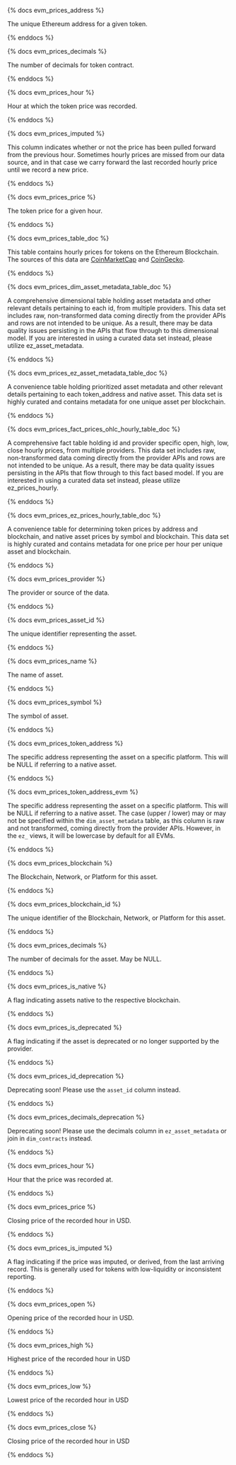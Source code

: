 {% docs evm_prices_address %}

The unique Ethereum address for a given token.  

{% enddocs %}

{% docs evm_prices_decimals %}

The number of decimals for token contract. 

{% enddocs %}

{% docs evm_prices_hour %}

  Hour at which the token price was recorded. 

{% enddocs %}

{% docs evm_prices_imputed %}

This column indicates whether or not the price has been pulled forward from the previous hour. Sometimes hourly prices are missed from our data source, and in that case we carry forward the last recorded hourly price until we record a new price. 

{% enddocs %}

{% docs evm_prices_price %}

The token price for a given hour.

{% enddocs %}

{% docs evm_prices_table_doc %}

This table contains hourly prices for tokens on the Ethereum Blockchain. 
The sources of this data are [CoinMarketCap](https://coinmarketcap.com/) and [CoinGecko](https://www.coingecko.com/).

{% enddocs %}

{% docs evm_prices_dim_asset_metadata_table_doc %}

A comprehensive dimensional table holding asset metadata and other relevant details pertaining to each id, from multiple providers. This data set includes raw, non-transformed data coming directly from the provider APIs and rows are not intended to be unique. As a result, there may be data quality issues persisting in the APIs that flow through to this dimensional model. If you are interested in using a curated data set instead, please utilize ez_asset_metadata.

{% enddocs %}

{% docs evm_prices_ez_asset_metadata_table_doc %}

A convenience table holding prioritized asset metadata and other relevant details pertaining to each token_address and native asset. This data set is highly curated and contains metadata for one unique asset per blockchain.

{% enddocs %}

{% docs evm_prices_fact_prices_ohlc_hourly_table_doc %}

A comprehensive fact table holding id and provider specific open, high, low, close hourly prices, from multiple providers. This data set includes raw, non-transformed data coming directly from the provider APIs and rows are not intended to be unique. As a result, there may be data quality issues persisting in the APIs that flow through to this fact based model. If you are interested in using a curated data set instead, please utilize ez_prices_hourly.

{% enddocs %}

{% docs evm_prices_ez_prices_hourly_table_doc %}

A convenience table for determining token prices by address and blockchain, and native asset prices by symbol and blockchain. This data set is highly curated and contains metadata for one price per hour per unique asset and blockchain.

{% enddocs %}

{% docs evm_prices_provider %}

The provider or source of the data.

{% enddocs %}

{% docs evm_prices_asset_id %}

The unique identifier representing the asset.

{% enddocs %}

{% docs evm_prices_name %}

The name of asset.

{% enddocs %}

{% docs evm_prices_symbol %}

The symbol of asset.

{% enddocs %}

{% docs evm_prices_token_address %}

The specific address representing the asset on a specific platform. This will be NULL if referring to a native asset.

{% enddocs %}

{% docs evm_prices_token_address_evm %}

The specific address representing the asset on a specific platform. This will be NULL if referring to a native asset. The case (upper / lower) may or may not be specified within the `dim_asset_metadata` table, as this column is raw and not transformed, coming directly from the provider APIs. However, in the `ez_` views, it will be lowercase by default for all EVMs.

{% enddocs %}

{% docs evm_prices_blockchain %}

The Blockchain, Network, or Platform for this asset.

{% enddocs %}

{% docs evm_prices_blockchain_id %}

The unique identifier of the Blockchain, Network, or Platform for this asset.

{% enddocs %}

{% docs evm_prices_decimals %}

The number of decimals for the asset. May be NULL.

{% enddocs %}

{% docs evm_prices_is_native %}

A flag indicating assets native to the respective blockchain.

{% enddocs %}

{% docs evm_prices_is_deprecated %}

A flag indicating if the asset is deprecated or no longer supported by the provider.

{% enddocs %}

{% docs evm_prices_id_deprecation %}

Deprecating soon! Please use the `asset_id` column instead.

{% enddocs %}

{% docs evm_prices_decimals_deprecation %}

Deprecating soon! Please use the decimals column in `ez_asset_metadata` or join in `dim_contracts` instead.

{% enddocs %}

{% docs evm_prices_hour %}

Hour that the price was recorded at.

{% enddocs %}

{% docs evm_prices_price %}

Closing price of the recorded hour in USD.

{% enddocs %}

{% docs evm_prices_is_imputed %}

A flag indicating if the price was imputed, or derived, from the last arriving record. This is generally used for tokens with low-liquidity or inconsistent reporting.

{% enddocs %}

{% docs evm_prices_open %}

Opening price of the recorded hour in USD.

{% enddocs %}

{% docs evm_prices_high %}

Highest price of the recorded hour in USD

{% enddocs %}

{% docs evm_prices_low %}

Lowest price of the recorded hour in USD

{% enddocs %}

{% docs evm_prices_close %}

Closing price of the recorded hour in USD

{% enddocs %}

